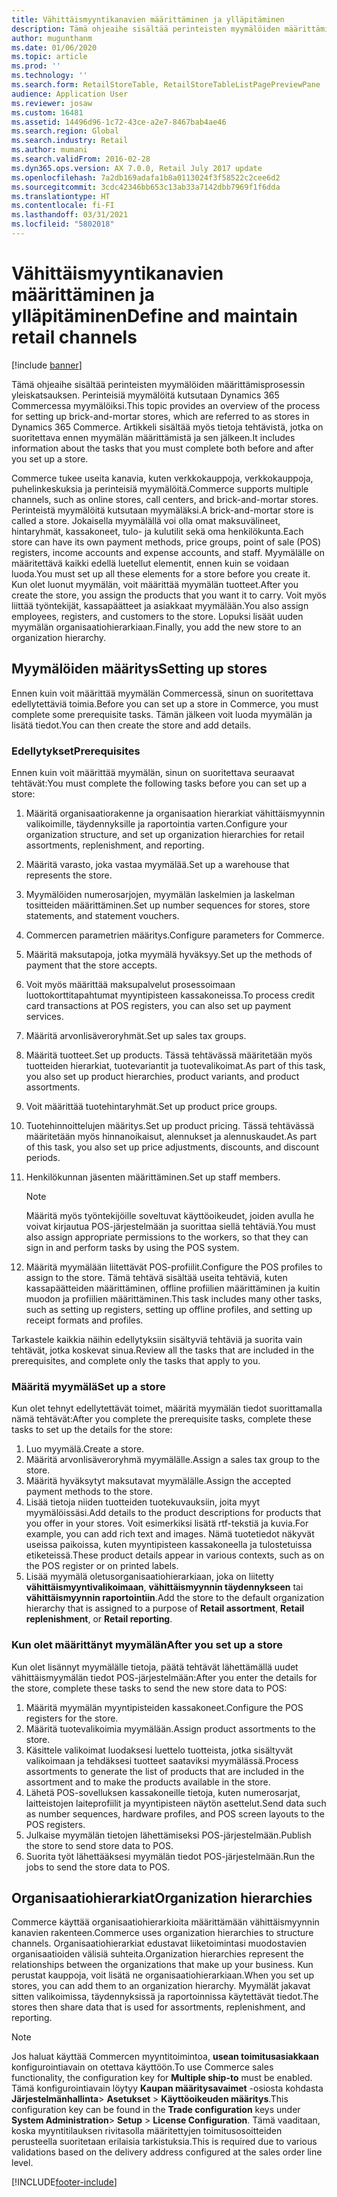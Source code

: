```yaml
---
title: Vähittäismyyntikanavien määrittäminen ja ylläpitäminen
description: Tämä ohjeaihe sisältää perinteisten myymälöiden määrittämisprosessin yleiskatsauksen. Perinteisiä myymälöitä kutsutaan Dynamics 365 Commercessa myymälöiksi. Artikkeli sisältää myös tietoja tehtävistä, jotka on suoritettava ennen myymälän määrittämistä ja sen jälkeen.
author: mugunthanm
ms.date: 01/06/2020
ms.topic: article
ms.prod: ''
ms.technology: ''
ms.search.form: RetailStoreTable, RetailStoreTableListPagePreviewPane
audience: Application User
ms.reviewer: josaw
ms.custom: 16481
ms.assetid: 14496d96-1c72-43ce-a2e7-8467bab4ae46
ms.search.region: Global
ms.search.industry: Retail
ms.author: mumani
ms.search.validFrom: 2016-02-28
ms.dyn365.ops.version: AX 7.0.0, Retail July 2017 update
ms.openlocfilehash: 7a2db169adafa1b8a0113024f3f58522c2cee6d2
ms.sourcegitcommit: 3cdc42346bb653c13ab33a7142dbb7969f1f6dda
ms.translationtype: HT
ms.contentlocale: fi-FI
ms.lasthandoff: 03/31/2021
ms.locfileid: "5802018"
---
```

# <a name="define-and-maintain-retail-channels"></a><span data-ttu-id="1e556-104">Vähittäismyyntikanavien määrittäminen ja ylläpitäminen</span><span class="sxs-lookup"><span data-stu-id="1e556-104">Define and maintain retail channels</span></span>

[!include [banner](includes/banner.md)]

<span data-ttu-id="1e556-105">Tämä ohjeaihe sisältää perinteisten myymälöiden määrittämisprosessin yleiskatsauksen. Perinteisiä myymälöitä kutsutaan Dynamics 365 Commercessa myymälöiksi.</span><span class="sxs-lookup"><span data-stu-id="1e556-105">This topic provides an overview of the process for setting up brick-and-mortar stores, which are referred to as stores in Dynamics 365 Commerce.</span></span> <span data-ttu-id="1e556-106">Artikkeli sisältää myös tietoja tehtävistä, jotka on suoritettava ennen myymälän määrittämistä ja sen jälkeen.</span><span class="sxs-lookup"><span data-stu-id="1e556-106">It includes information about the tasks that you must complete both before and after you set up a store.</span></span>

<span data-ttu-id="1e556-107">Commerce tukee useita kanavia, kuten verkkokauppoja, verkkokauppoja, puhelinkeskuksia ja perinteisiä myymälöitä.</span><span class="sxs-lookup"><span data-stu-id="1e556-107">Commerce supports multiple channels, such as online stores, call centers, and brick-and-mortar stores.</span></span> <span data-ttu-id="1e556-108">Perinteistä myymälöitä kutsutaan myymäläksi.</span><span class="sxs-lookup"><span data-stu-id="1e556-108">A brick-and-mortar store is called a store.</span></span> <span data-ttu-id="1e556-109">Jokaisella myymälällä voi olla omat maksuvälineet, hintaryhmät, kassakoneet, tulo- ja kulutilit sekä oma henkilökunta.</span><span class="sxs-lookup"><span data-stu-id="1e556-109">Each store can have its own payment methods, price groups, point of sale (POS) registers, income accounts and expense accounts, and staff.</span></span> <span data-ttu-id="1e556-110">Myymälälle on määritettävä kaikki edellä luetellut elementit, ennen kuin se voidaan luoda.</span><span class="sxs-lookup"><span data-stu-id="1e556-110">You must set up all these elements for a store before you create it.</span></span> <span data-ttu-id="1e556-111">Kun olet luonut myymälän, voit määrittää myymälän tuotteet.</span><span class="sxs-lookup"><span data-stu-id="1e556-111">After you create the store, you assign the products that you want it to carry.</span></span> <span data-ttu-id="1e556-112">Voit myös liittää työntekijät, kassapäätteet ja asiakkaat myymälään.</span><span class="sxs-lookup"><span data-stu-id="1e556-112">You also assign employees, registers, and customers to the store.</span></span> <span data-ttu-id="1e556-113">Lopuksi lisäät uuden myymälän organisaatiohierarkiaan.</span><span class="sxs-lookup"><span data-stu-id="1e556-113">Finally, you add the new store to an organization hierarchy.</span></span>

## <a name="setting-up-stores"></a><span data-ttu-id="1e556-114">Myymälöiden määritys</span><span class="sxs-lookup"><span data-stu-id="1e556-114">Setting up stores</span></span>

<span data-ttu-id="1e556-115">Ennen kuin voit määrittää myymälän Commercessä, sinun on suoritettava edellytettäviä toimia.</span><span class="sxs-lookup"><span data-stu-id="1e556-115">Before you can set up a store in Commerce, you must complete some prerequisite tasks.</span></span> <span data-ttu-id="1e556-116">Tämän jälkeen voit luoda myymälän ja lisätä tiedot.</span><span class="sxs-lookup"><span data-stu-id="1e556-116">You can then create the store and add details.</span></span>

### <a name="prerequisites"></a><span data-ttu-id="1e556-117">Edellytykset</span><span class="sxs-lookup"><span data-stu-id="1e556-117">Prerequisites</span></span>

<span data-ttu-id="1e556-118">Ennen kuin voit määrittää myymälän, sinun on suoritettava seuraavat tehtävät:</span><span class="sxs-lookup"><span data-stu-id="1e556-118">You must complete the following tasks before you can set up a store:</span></span>

1. <span data-ttu-id="1e556-119">Määritä organisaatiorakenne ja organisaation hierarkiat vähittäismyynnin valikoimille, täydennyksille ja raportointia varten.</span><span class="sxs-lookup"><span data-stu-id="1e556-119">Configure your organization structure, and set up organization hierarchies for retail assortments, replenishment, and reporting.</span></span>
2. <span data-ttu-id="1e556-120">Määritä varasto, joka vastaa myymälää.</span><span class="sxs-lookup"><span data-stu-id="1e556-120">Set up a warehouse that represents the store.</span></span>
3. <span data-ttu-id="1e556-121">Myymälöiden numerosarjojen, myymälän laskelmien ja laskelman tositteiden määrittäminen.</span><span class="sxs-lookup"><span data-stu-id="1e556-121">Set up number sequences for stores, store statements, and statement vouchers.</span></span>
4. <span data-ttu-id="1e556-122">Commercen parametrien määritys.</span><span class="sxs-lookup"><span data-stu-id="1e556-122">Configure parameters for Commerce.</span></span>
5. <span data-ttu-id="1e556-123">Määritä maksutapoja, jotka myymälä hyväksyy.</span><span class="sxs-lookup"><span data-stu-id="1e556-123">Set up the methods of payment that the store accepts.</span></span>
6. <span data-ttu-id="1e556-124">Voit myös määrittää maksupalvelut prosessoimaan luottokorttitapahtumat myyntipisteen kassakoneissa.</span><span class="sxs-lookup"><span data-stu-id="1e556-124">To process credit card transactions at POS registers, you can also set up payment services.</span></span>
7. <span data-ttu-id="1e556-125">Määritä arvonlisäveroryhmät.</span><span class="sxs-lookup"><span data-stu-id="1e556-125">Set up sales tax groups.</span></span>
8. <span data-ttu-id="1e556-126">Määritä tuotteet.</span><span class="sxs-lookup"><span data-stu-id="1e556-126">Set up products.</span></span> <span data-ttu-id="1e556-127">Tässä tehtävässä määritetään myös tuotteiden hierarkiat, tuotevariantit ja tuotevalikoimat.</span><span class="sxs-lookup"><span data-stu-id="1e556-127">As part of this task, you also set up product hierarchies, product variants, and product assortments.</span></span>
9. <span data-ttu-id="1e556-128">Voit määrittää tuotehintaryhmät.</span><span class="sxs-lookup"><span data-stu-id="1e556-128">Set up product price groups.</span></span>
10. <span data-ttu-id="1e556-129">Tuotehinnoittelujen määritys.</span><span class="sxs-lookup"><span data-stu-id="1e556-129">Set up product pricing.</span></span> <span data-ttu-id="1e556-130">Tässä tehtävässä määritetään myös hinnanoikaisut, alennukset ja alennuskaudet.</span><span class="sxs-lookup"><span data-stu-id="1e556-130">As part of this task, you also set up price adjustments, discounts, and discount periods.</span></span>
11. <span data-ttu-id="1e556-131">Henkilökunnan jäsenten määrittäminen.</span><span class="sxs-lookup"><span data-stu-id="1e556-131">Set up staff members.</span></span>

    > [!NOTE]
    > <span data-ttu-id="1e556-132">Määritä myös työntekijöille soveltuvat käyttöoikeudet, joiden avulla he voivat kirjautua POS-järjestelmään ja suorittaa siellä tehtäviä.</span><span class="sxs-lookup"><span data-stu-id="1e556-132">You must also assign appropriate permissions to the workers, so that they can sign in and perform tasks by using the POS system.</span></span>

12. <span data-ttu-id="1e556-133">Määritä myymälään liitettävät POS-profiilit.</span><span class="sxs-lookup"><span data-stu-id="1e556-133">Configure the POS profiles to assign to the store.</span></span> <span data-ttu-id="1e556-134">Tämä tehtävä sisältää useita tehtäviä, kuten kassapäätteiden määrittäminen, offline profiilien määrittäminen ja kuitin muodon ja profiilien määrittäminen.</span><span class="sxs-lookup"><span data-stu-id="1e556-134">This task includes many other tasks, such as setting up registers, setting up offline profiles, and setting up receipt formats and profiles.</span></span>

<span data-ttu-id="1e556-135">Tarkastele kaikkia näihin edellytyksiin sisältyviä tehtäviä ja suorita vain tehtävät, jotka koskevat sinua.</span><span class="sxs-lookup"><span data-stu-id="1e556-135">Review all the tasks that are included in the prerequisites, and complete only the tasks that apply to you.</span></span>

### <a name="set-up-a-store"></a><span data-ttu-id="1e556-136">Määritä myymälä</span><span class="sxs-lookup"><span data-stu-id="1e556-136">Set up a store</span></span>

<span data-ttu-id="1e556-137">Kun olet tehnyt edellytettävät toimet, määritä myymälän tiedot suorittamalla nämä tehtävät:</span><span class="sxs-lookup"><span data-stu-id="1e556-137">After you complete the prerequisite tasks, complete these tasks to set up the details for the store:</span></span>

1. <span data-ttu-id="1e556-138">Luo myymälä.</span><span class="sxs-lookup"><span data-stu-id="1e556-138">Create a store.</span></span>
2. <span data-ttu-id="1e556-139">Määritä arvonlisäveroryhmä myymälälle.</span><span class="sxs-lookup"><span data-stu-id="1e556-139">Assign a sales tax group to the store.</span></span>
3. <span data-ttu-id="1e556-140">Määritä hyväksytyt maksutavat myymälälle.</span><span class="sxs-lookup"><span data-stu-id="1e556-140">Assign the accepted payment methods to the store.</span></span>
4. <span data-ttu-id="1e556-141">Lisää tietoja niiden tuotteiden tuotekuvauksiin, joita myyt myymälöissäsi.</span><span class="sxs-lookup"><span data-stu-id="1e556-141">Add details to the product descriptions for products that you offer in your stores.</span></span> <span data-ttu-id="1e556-142">Voit esimerkiksi lisätä rtf-tekstiä ja kuvia.</span><span class="sxs-lookup"><span data-stu-id="1e556-142">For example, you can add rich text and images.</span></span> <span data-ttu-id="1e556-143">Nämä tuotetiedot näkyvät useissa paikoissa, kuten myyntipisteen kassakoneella ja tulostetuissa etiketeissä.</span><span class="sxs-lookup"><span data-stu-id="1e556-143">These product details appear in various contexts, such as on the POS register or on printed labels.</span></span>
5. <span data-ttu-id="1e556-144">Lisää myymälä oletusorganisaatiohierarkiaan, joka on liitetty **vähittäismyyntivalikoimaan**, **vähittäismyynnin täydennykseen** tai **vähittäismyynnin raportointiin**.</span><span class="sxs-lookup"><span data-stu-id="1e556-144">Add the store to the default organization hierarchy that is assigned to a purpose of **Retail assortment**, **Retail replenishment**, or **Retail reporting**.</span></span>

### <a name="after-you-set-up-a-store"></a><span data-ttu-id="1e556-145">Kun olet määrittänyt myymälän</span><span class="sxs-lookup"><span data-stu-id="1e556-145">After you set up a store</span></span>

<span data-ttu-id="1e556-146">Kun olet lisännyt myymälälle tietoja, päätä tehtävät lähettämällä uudet vähittäismyymälän tiedot POS-järjestelmään:</span><span class="sxs-lookup"><span data-stu-id="1e556-146">After you enter the details for the store, complete these tasks to send the new store data to POS:</span></span>

1. <span data-ttu-id="1e556-147">Määritä myymälän myyntipisteiden kassakoneet.</span><span class="sxs-lookup"><span data-stu-id="1e556-147">Configure the POS registers for the store.</span></span>
2. <span data-ttu-id="1e556-148">Määritä tuotevalikoimia myymälään.</span><span class="sxs-lookup"><span data-stu-id="1e556-148">Assign product assortments to the store.</span></span>
3. <span data-ttu-id="1e556-149">Käsittele valikoimat luodaksesi luettelo tuotteista, jotka sisältyvät valikoimaan ja tehdäksesi tuotteet saataviksi myymälässä.</span><span class="sxs-lookup"><span data-stu-id="1e556-149">Process assortments to generate the list of products that are included in the assortment and to make the products available in the store.</span></span>
4. <span data-ttu-id="1e556-150">Lähetä POS-sovelluksen kassakoneille tietoja, kuten numerosarjat, laitteistojen laiteprofiilit ja myyntipisteen näytön asettelut.</span><span class="sxs-lookup"><span data-stu-id="1e556-150">Send data such as number sequences, hardware profiles, and POS screen layouts to the POS registers.</span></span>
5. <span data-ttu-id="1e556-151">Julkaise myymälän tietojen lähettämiseksi POS-järjestelmään.</span><span class="sxs-lookup"><span data-stu-id="1e556-151">Publish the store to send store data to POS.</span></span>
6. <span data-ttu-id="1e556-152">Suorita työt lähettääksesi myymälän tiedot POS-järjestelmään.</span><span class="sxs-lookup"><span data-stu-id="1e556-152">Run the jobs to send the store data to POS.</span></span>

## <a name="organization-hierarchies"></a><span data-ttu-id="1e556-153">Organisaatiohierarkiat</span><span class="sxs-lookup"><span data-stu-id="1e556-153">Organization hierarchies</span></span>

<span data-ttu-id="1e556-154">Commerce käyttää organisaatiohierarkioita määrittämään vähittäismyynnin kanavien rakenteen.</span><span class="sxs-lookup"><span data-stu-id="1e556-154">Commerce uses organization hierarchies to structure channels.</span></span> <span data-ttu-id="1e556-155">Organisaatiohierarkiat edustavat liiketoimintasi muodostavien organisaatioiden välisiä suhteita.</span><span class="sxs-lookup"><span data-stu-id="1e556-155">Organization hierarchies represent the relationships between the organizations that make up your business.</span></span> <span data-ttu-id="1e556-156">Kun perustat kauppoja, voit lisätä ne organisaatiohierarkiaan.</span><span class="sxs-lookup"><span data-stu-id="1e556-156">When you set up stores, you can add them to an organization hierarchy.</span></span> <span data-ttu-id="1e556-157">Myymälät jakavat sitten valikoimissa, täydennyksissä ja raportoinnissa käytettävät tiedot.</span><span class="sxs-lookup"><span data-stu-id="1e556-157">The stores then share data that is used for assortments, replenishment, and reporting.</span></span>

> [!NOTE]
> <span data-ttu-id="1e556-158">Jos haluat käyttää Commercen myyntitoimintoa, **usean toimitusasiakkaan** konfigurointiavain on otettava käyttöön.</span><span class="sxs-lookup"><span data-stu-id="1e556-158">To use Commerce sales functionality, the configuration key for **Multiple ship-to** must be enabled.</span></span> <span data-ttu-id="1e556-159">Tämä konfigurointiavain löytyy **Kaupan määritysavaimet** -osiosta kohdasta **Järjestelmänhallinta**\> **Asetukset** \> **Käyttöoikeuden määritys**.</span><span class="sxs-lookup"><span data-stu-id="1e556-159">This configuration key can be found in the **Trade configuration** keys under **System Administration**\> **Setup** \> **License Configuration**.</span></span> <span data-ttu-id="1e556-160">Tämä vaaditaan, koska myyntitilauksen rivitasolla määritettyjen toimitusosoitteiden perusteella suoritetaan erilaisia tarkistuksia.</span><span class="sxs-lookup"><span data-stu-id="1e556-160">This is required due to various validations based on the delivery address configured at the sales order line level.</span></span>



[!INCLUDE[footer-include](../includes/footer-banner.md)]